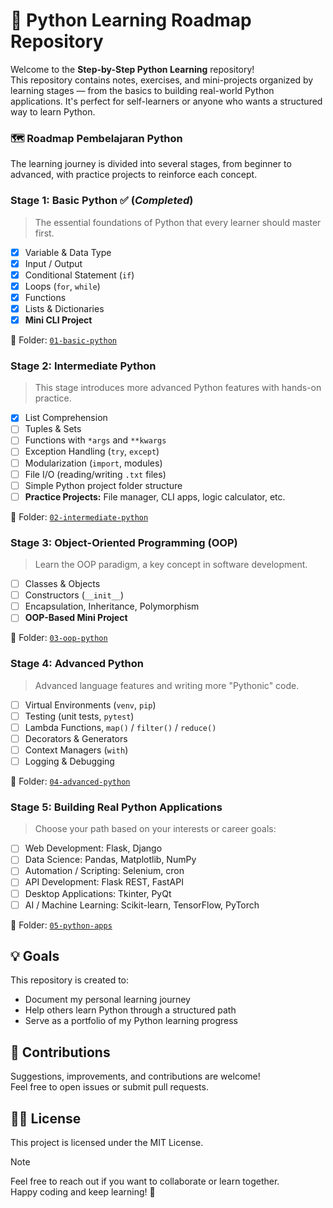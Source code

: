 # 🐍 Python Learning Roadmap Repository

Welcome to the **Step-by-Step Python Learning** repository!  
This repository contains notes, exercises, and mini-projects organized by learning stages — from the basics to building real-world Python applications. It's perfect for self-learners or anyone who wants a structured way to learn Python.

### 🗺️ Roadmap Pembelajaran Python

The learning journey is divided into several stages, from beginner to advanced, with practice projects to reinforce each concept.

### Stage 1: Basic Python ✅ (_Completed_)

> The essential foundations of Python that every learner should master first.

-   [x] Variable & Data Type
-   [x] Input / Output
-   [x] Conditional Statement (`if`)
-   [x] Loops (`for`, `while`)
-   [x] Functions
-   [x] Lists & Dictionaries
-   [x] **Mini CLI Project**

📁 Folder: [`01-basic-python`](/01-basic-python/)

### Stage 2: Intermediate Python

> This stage introduces more advanced Python features with hands-on practice.

-   [x] List Comprehension
-   [ ] Tuples & Sets
-   [ ] Functions with `*args` and `**kwargs`
-   [ ] Exception Handling (`try`, `except`)
-   [ ] Modularization (`import`, modules)
-   [ ] File I/O (reading/writing `.txt` files)
-   [ ] Simple Python project folder structure
-   [ ] **Practice Projects:** File manager, CLI apps, logic calculator, etc.

📁 Folder: [`02-intermediate-python`](/02-intermediate-python/)

### Stage 3: Object-Oriented Programming (OOP)

> Learn the OOP paradigm, a key concept in software development.

-   [ ] Classes & Objects
-   [ ] Constructors (`__init__`)
-   [ ] Encapsulation, Inheritance, Polymorphism
-   [ ] **OOP-Based Mini Project**

📁 Folder: [`03-oop-python`](/03-oop-python/)

### Stage 4: Advanced Python

> Advanced language features and writing more "Pythonic" code.

-   [ ] Virtual Environments (`venv`, `pip`)
-   [ ] Testing (unit tests, `pytest`)
-   [ ] Lambda Functions, `map()` / `filter()` / `reduce()`
-   [ ] Decorators & Generators
-   [ ] Context Managers (`with`)
-   [ ] Logging & Debugging

📁 Folder: [`04-advanced-python`](/04-advanced-python/)

### Stage 5: Building Real Python Applications

> Choose your path based on your interests or career goals:

-   [ ] Web Development: Flask, Django
-   [ ] Data Science: Pandas, Matplotlib, NumPy
-   [ ] Automation / Scripting: Selenium, cron
-   [ ] API Development: Flask REST, FastAPI
-   [ ] Desktop Applications: Tkinter, PyQt
-   [ ] AI / Machine Learning: Scikit-learn, TensorFlow, PyTorch

📁 Folder: [`05-python-apps`](/05-python-apps/)

## 💡 Goals

This repository is created to:

-   Document my personal learning journey
-   Help others learn Python through a structured path
-   Serve as a portfolio of my Python learning progress

## 🤝 Contributions

Suggestions, improvements, and contributions are welcome!  
Feel free to open issues or submit pull requests.

## 🧑‍💻 License

This project is licensed under the MIT License.

> [!NOTE]
> Feel free to reach out if you want to collaborate or learn together.  
> Happy coding and keep learning! 🚀
